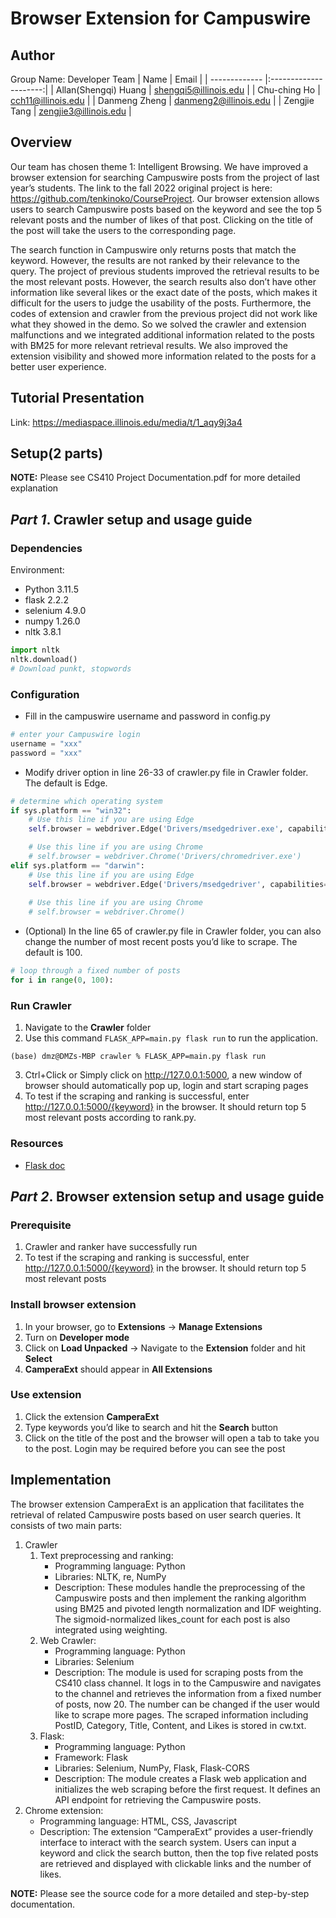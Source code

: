 # Browser Extension for Campuswire
## Author
Group Name: Developer Team
| Name          | Email                 |
| ------------- |:---------------------:|
| Allan(Shengqi) Huang | shengqi5@illinois.edu |
| Chu-ching Ho  | cch11@illinois.edu    |
| Danmeng Zheng | danmeng2@illinois.edu |
| Zengjie Tang  | zengjie3@illinois.edu |

## Overview
Our team has chosen theme 1: Intelligent Browsing. We have improved a browser extension for searching Campuswire posts from the project of last year’s students. The link to the fall 2022 original project is here: https://github.com/tenkinoko/CourseProject. Our browser extension allows users to search Campuswire posts based on the keyword and see the top 5 relevant posts and the number of likes of that post. Clicking on the title of the post will take the users to the corresponding page. 

The search function in Campuswire only returns posts that match the keyword. However, the results are not ranked by their relevance to the query. The project of previous students improved the retrieval results to be the most relevant posts. However, the search results also don’t have other information like several likes or the exact date of the posts, which makes it difficult for the users to judge the usability of the posts. Furthermore, the codes of extension and crawler from the previous project did not work like what they showed in the demo. So we solved the crawler and extension malfunctions and we integrated additional information related to the posts with BM25 for more relevant retrieval results. We also improved the extension visibility and showed more information related to the posts for a better user experience.

## Tutorial Presentation
Link: https://mediaspace.illinois.edu/media/t/1_aqy9j3a4
## Setup(2 parts)
**NOTE:** Please see CS410 Project Documentation.pdf for more detailed explanation
## *Part 1*. Crawler setup and usage guide
### Dependencies
Environment:
* Python 3.11.5
* flask                     2.2.2  
* selenium                  4.9.0
* numpy                     1.26.0
* nltk                      3.8.1
```python
import nltk
nltk.download()
# Download punkt, stopwords
```

### Configuration
* Fill in the campuswire username and password in config.py
```python
# enter your Campuswire login
username = "xxx"
password = "xxx"
```

* Modify driver option in line 26-33 of crawler.py file in Crawler folder. The default is Edge.
```python
# determine which operating system
if sys.platform == "win32":
    # Use this line if you are using Edge
    self.browser = webdriver.Edge('Drivers/msedgedriver.exe', capabilities=desired_cap)

    # Use this line if you are using Chrome
    # self.browser = webdriver.Chrome('Drivers/chromedriver.exe')
elif sys.platform == "darwin":
    # Use this line if you are using Edge
    self.browser = webdriver.Edge('Drivers/msedgedriver', capabilities=desired_cap)
    
    # Use this line if you are using Chrome
    # self.browser = webdriver.Chrome()
```

* (Optional) In the line 65 of crawler.py file in Crawler folder, you can also change the number of most recent posts you’d like to scrape. The default is 100.
```python
# loop through a fixed number of posts
for i in range(0, 100):
```

### Run Crawler
1. Navigate to the **Crawler** folder
2. Use this command `FLASK_APP=main.py flask run` to run the application.
```console
(base) dmz@DMZs-MBP crawler % FLASK_APP=main.py flask run
```
3. Ctrl+Click or Simply click on http://127.0.0.1:5000, a new window of browser should automatically pop up, login and start scraping pages
4. To test if the scraping and ranking is successful, enter http://127.0.0.1:5000/{keyword} in the browser. It should return top 5 most relevant posts according to rank.py.  


### Resources
* [Flask doc](https://flask.palletsprojects.com/en/1.1.x/quickstart/)

## *Part 2*. Browser extension setup and usage guide
### Prerequisite
1. Crawler and ranker have successfully run
2. To test if the scraping and ranking is successful, enter http://127.0.0.1:5000/{keyword} in the browser. It should return top 5 most relevant posts

### Install browser extension
1. In your browser, go to **Extensions** -> **Manage Extensions** 
2. Turn on **Developer mode**
3. Click on **Load Unpacked** -> Navigate to the **Extension** folder and hit **Select**
4. **CamperaExt** should appear in **All Extensions**

### Use extension
1. Click the extension **CamperaExt**
2. Type keywords you’d like to search and hit the **Search** button
3. Click on the title of the post and the browser will open a tab to take you to the post. Login may be required before you can see the post

## Implementation
The browser extension CamperaExt is an application that facilitates the retrieval of related Campuswire posts based on user search queries. It consists of two main parts:
1. Crawler
    1. Text preprocessing and ranking:
        * Programming language: Python
        * Libraries: NLTK, re, NumPy
        * Description: These modules handle the preprocessing of the Campuswire posts and then implement the ranking algorithm using BM25 and              pivoted length normalization and IDF weighting. The sigmoid-normalized likes_count for each post is also integrated using                      weighting. 
    2. Web Crawler:
        * Programming language: Python
        * Libraries: Selenium
        * Description: The module is used for scraping posts from the CS410 class channel. It logs in to the Campuswire and navigates to the                  channel and retrieves the information from a fixed number of posts, now 20. The number can be changed if the user would like to                scrape more pages. The scraped information including PostID, Category, Title, Content, and Likes is stored in cw.txt.
    3. Flask:
        * Programming language: Python
        * Framework: Flask
        * Libraries: Selenium, NumPy, Flask, Flask-CORS
        * Description: The module creates a Flask web application and initializes the web scraping before the first request. It defines an API                 endpoint for retrieving the Campuswire posts. 
2. Chrome extension:
    * Programming language: HTML, CSS, Javascript
    * Description: The extension “CamperaExt” provides a user-friendly interface to interact with the search system. Users can input a                     keyword and click the search button, then the top five related posts are retrieved and displayed with clickable links and the                  number of likes.

**NOTE:** Please see the source code for a more detailed and step-by-step documentation.
